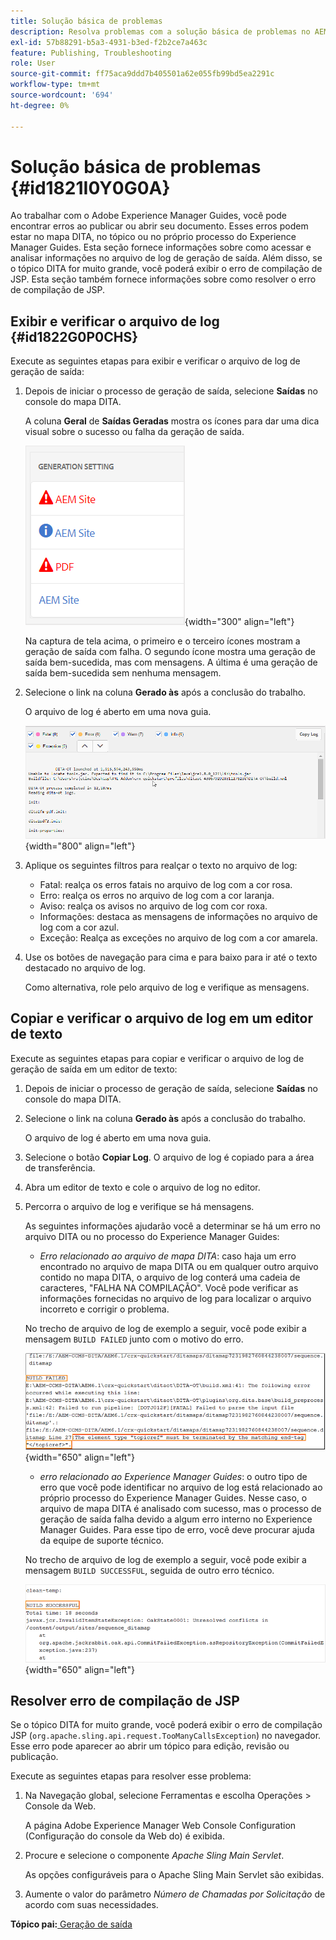 ```yaml
---
title: Solução básica de problemas
description: Resolva problemas com a solução básica de problemas no AEM Guides. Saiba como exibir, copiar e verificar o arquivo de log em um editor de texto e resolver erros de compilação de JSP.
exl-id: 57b88291-b5a3-4931-b3ed-f2b2ce7a463c
feature: Publishing, Troubleshooting
role: User
source-git-commit: ff75aca9ddd7b405501a62e055fb99bd5ea2291c
workflow-type: tm+mt
source-wordcount: '694'
ht-degree: 0%

---
```


# Solução básica de problemas {#id1821I0Y0G0A}

Ao trabalhar com o Adobe Experience Manager Guides, você pode encontrar erros ao publicar ou abrir seu documento. Esses erros podem estar no mapa DITA, no tópico ou no próprio processo do Experience Manager Guides. Esta seção fornece informações sobre como acessar e analisar informações no arquivo de log de geração de saída. Além disso, se o tópico DITA for muito grande, você poderá exibir o erro de compilação de JSP. Esta seção também fornece informações sobre como resolver o erro de compilação de JSP.

## Exibir e verificar o arquivo de log {#id1822G0P0CHS}

Execute as seguintes etapas para exibir e verificar o arquivo de log de geração de saída:

1. Depois de iniciar o processo de geração de saída, selecione **Saídas** no console do mapa DITA.

   A coluna **Geral** de **Saídas Geradas** mostra os ícones para dar uma dica visual sobre o sucesso ou falha da geração de saída.

   ![](images/output-general-settings.png){width="300" align="left"}

   Na captura de tela acima, o primeiro e o terceiro ícones mostram a geração de saída com falha. O segundo ícone mostra uma geração de saída bem-sucedida, mas com mensagens. A última é uma geração de saída bem-sucedida sem nenhuma mensagem.

1. Selecione o link na coluna **Gerado às** após a conclusão do trabalho.

   O arquivo de log é aberto em uma nova guia.

   ![](images/log-file.png){width="800" align="left"}

1. Aplique os seguintes filtros para realçar o texto no arquivo de log:
   - Fatal: realça os erros fatais no arquivo de log com a cor rosa.
   - Erro: realça os erros no arquivo de log com a cor laranja.
   - Aviso: realça os avisos no arquivo de log com cor roxa.
   - Informações: destaca as mensagens de informações no arquivo de log com a cor azul.
   - Exceção: Realça as exceções no arquivo de log com a cor amarela.
1. Use os botões de navegação para cima e para baixo para ir até o texto destacado no arquivo de log.

   Como alternativa, role pelo arquivo de log e verifique as mensagens.


## Copiar e verificar o arquivo de log em um editor de texto

Execute as seguintes etapas para copiar e verificar o arquivo de log de geração de saída em um editor de texto:

1. Depois de iniciar o processo de geração de saída, selecione **Saídas** no console do mapa DITA.

1. Selecione o link na coluna **Gerado às** após a conclusão do trabalho.

   O arquivo de log é aberto em uma nova guia.

1. Selecione o botão **Copiar Log**. O arquivo de log é copiado para a área de transferência.
1. Abra um editor de texto e cole o arquivo de log no editor.

1. Percorra o arquivo de log e verifique se há mensagens.

   As seguintes informações ajudarão você a determinar se há um erro no arquivo DITA ou no processo do Experience Manager Guides:

   - *Erro relacionado ao arquivo de mapa DITA*: caso haja um erro encontrado no arquivo de mapa DITA ou em qualquer outro arquivo contido no mapa DITA, o arquivo de log conterá uma cadeia de caracteres, &quot;FALHA NA COMPILAÇÃO&quot;. Você pode verificar as informações fornecidas no arquivo de log para localizar o arquivo incorreto e corrigir o problema.

   No trecho de arquivo de log de exemplo a seguir, você pode exibir a mensagem `BUILD FAILED` junto com o motivo do erro.

   ![](images/dita-error-in-log-file.png){width="650" align="left"}

   - *erro relacionado ao Experience Manager Guides*: o outro tipo de erro que você pode identificar no arquivo de log está relacionado ao próprio processo do Experience Manager Guides. Nesse caso, o arquivo de mapa DITA é analisado com sucesso, mas o processo de geração de saída falha devido a algum erro interno no Experience Manager Guides. Para esse tipo de erro, você deve procurar ajuda da equipe de suporte técnico.

   No trecho de arquivo de log de exemplo a seguir, você pode exibir a mensagem `BUILD SUCCESSFUL`, seguida de outro erro técnico.

   ![](images/process-error-in-log-file.png){width="650" align="left"}


## Resolver erro de compilação de JSP

Se o tópico DITA for muito grande, você poderá exibir o erro de compilação JSP \(`org.apache.sling.api.request.TooManyCallsException`\) no navegador. Esse erro pode aparecer ao abrir um tópico para edição, revisão ou publicação.

Execute as seguintes etapas para resolver esse problema:

1. Na Navegação global, selecione Ferramentas e escolha Operações \> Console da Web.

   A página Adobe Experience Manager Web Console Configuration (Configuração do console da Web do) é exibida.

1. Procure e selecione o componente *Apache Sling Main Servlet*.

   As opções configuráveis para o Apache Sling Main Servlet são exibidas.

1. Aumente o valor do parâmetro *Número de Chamadas por Solicitação* de acordo com suas necessidades.


**Tópico pai:**[ Geração de saída](generate-output.md)
